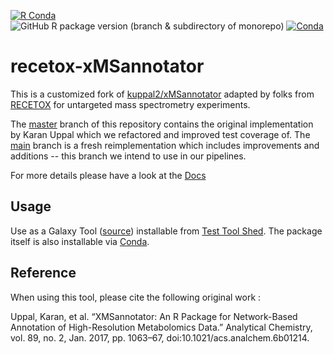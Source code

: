 [![R Conda](https://github.com/RECETOX/recetox-xMSannotator/actions/workflows/r-conda.yml/badge.svg?branch=main)](https://github.com/RECETOX/recetox-xMSannotator/actions/workflows/r-conda.yml)
![GitHub R package version (branch & subdirectory of monorepo)](https://img.shields.io/github/r-package/v/RECETOX/recetox-xMSannotator/main?filename=xmsannotator%2FDESCRIPTION)
[![Conda](https://img.shields.io/conda/v/bioconda/r-recetox-xmsannotator)](https://anaconda.org/bioconda/r-recetox-xmsannotator)

# recetox-xMSannotator

This is a customized fork of [kuppal2/xMSannotator](https://github.com/kuppal2/xMSannotator) adapted by folks from [RECETOX](https://www.recetox.muni.cz/en) for untargeted mass spectrometry experiments.

The [master](https://github.com/RECETOX/recetox-xMSannotator/tree/master) branch of this repository contains the original implementation by Karan Uppal which we refactored and improved test coverage of. The [main](https://github.com/RECETOX/recetox-xMSannotator/tree/main) branch is a fresh reimplementation which includes improvements and additions -- this branch we intend to use in our pipelines.

For more details please have a look at the [Docs](docs/)

## Usage

Use as a Galaxy Tool ([source](https://github.com/RECETOX/galaxytools/tree/master/tools/recetox_xmsannotator)) installable from [Test Tool Shed](https://testtoolshed.g2.bx.psu.edu/view/recetox/recetox_xmsannotator_simple/b8b1b865c82d). The package itself is also installable via [Conda](https://anaconda.org/bioconda/r-recetox-xmsannotator).


## Reference
When using this tool, please cite the following original work :

Uppal, Karan, et al. “XMSannotator: An R Package for Network-Based Annotation of High-Resolution Metabolomics Data.” Analytical Chemistry, vol. 89, no. 2, Jan. 2017, pp. 1063–67, doi:10.1021/acs.analchem.6b01214.


